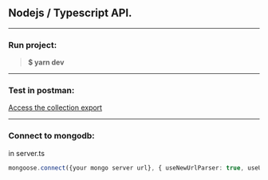 ## Nodejs / Typescript API.
___
### Run project:
> **$ yarn dev**
___

### Test in postman:
[Access the collection export](https://github.com/williamtrindade/rocketseat-nodejs-course/blob/master/postman/Products%20API.postman_collection.json)
___

### Connect to mongodb:
in server.ts
```typescript
mongoose.connect({your mongo server url}, { useNewUrlParser: true, useUnifiedTopology: true })
```
